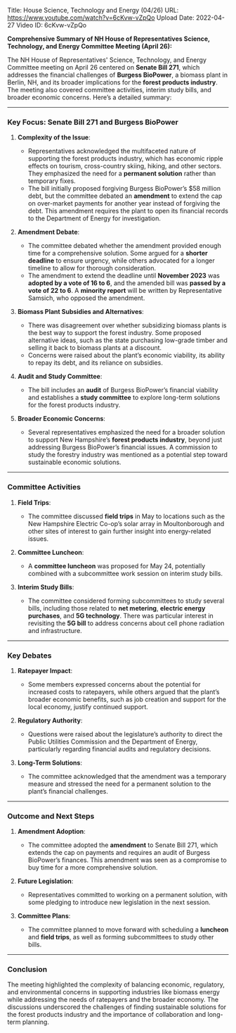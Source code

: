 Title: House Science, Technology and Energy (04/26)
URL: https://www.youtube.com/watch?v=6cKvw-vZpQo
Upload Date: 2022-04-27
Video ID: 6cKvw-vZpQo

**Comprehensive Summary of NH House of Representatives Science, Technology, and Energy Committee Meeting (April 26):**  

The NH House of Representatives' Science, Technology, and Energy Committee meeting on April 26 centered on **Senate Bill 271**, which addresses the financial challenges of **Burgess BioPower**, a biomass plant in Berlin, NH, and its broader implications for the **forest products industry**. The meeting also covered committee activities, interim study bills, and broader economic concerns. Here’s a detailed summary:

---

### **Key Focus: Senate Bill 271 and Burgess BioPower**

1. **Complexity of the Issue**:  
   - Representatives acknowledged the multifaceted nature of supporting the forest products industry, which has economic ripple effects on tourism, cross-country skiing, hiking, and other sectors. They emphasized the need for a **permanent solution** rather than temporary fixes.  
   - The bill initially proposed forgiving Burgess BioPower’s $58 million debt, but the committee debated an **amendment** to extend the cap on over-market payments for another year instead of forgiving the debt. This amendment requires the plant to open its financial records to the Department of Energy for investigation.  

2. **Amendment Debate**:  
   - The committee debated whether the amendment provided enough time for a comprehensive solution. Some argued for a **shorter deadline** to ensure urgency, while others advocated for a longer timeline to allow for thorough consideration.  
   - The amendment to extend the deadline until **November 2023** was **adopted by a vote of 16 to 6**, and the amended bill was **passed by a vote of 22 to 6**. A **minority report** will be written by Representative Samsich, who opposed the amendment.  

3. **Biomass Plant Subsidies and Alternatives**:  
   - There was disagreement over whether subsidizing biomass plants is the best way to support the forest industry. Some proposed alternative ideas, such as the state purchasing low-grade timber and selling it back to biomass plants at a discount.  
   - Concerns were raised about the plant’s economic viability, its ability to repay its debt, and its reliance on subsidies.  

4. **Audit and Study Committee**:  
   - The bill includes an **audit** of Burgess BioPower’s financial viability and establishes a **study committee** to explore long-term solutions for the forest products industry.  

5. **Broader Economic Concerns**:  
   - Several representatives emphasized the need for a broader solution to support New Hampshire’s **forest products industry**, beyond just addressing Burgess BioPower’s financial issues. A commission to study the forestry industry was mentioned as a potential step toward sustainable economic solutions.  

---

### **Committee Activities**

1. **Field Trips**:  
   - The committee discussed **field trips** in May to locations such as the New Hampshire Electric Co-op’s solar array in Moultonborough and other sites of interest to gain further insight into energy-related issues.  

2. **Committee Luncheon**:  
   - A **committee luncheon** was proposed for May 24, potentially combined with a subcommittee work session on interim study bills.  

3. **Interim Study Bills**:  
   - The committee considered forming subcommittees to study several bills, including those related to **net metering**, **electric energy purchases**, and **5G technology**. There was particular interest in revisiting the **5G bill** to address concerns about cell phone radiation and infrastructure.  

---

### **Key Debates**

1. **Ratepayer Impact**:  
   - Some members expressed concerns about the potential for increased costs to ratepayers, while others argued that the plant’s broader economic benefits, such as job creation and support for the local economy, justify continued support.  

2. **Regulatory Authority**:  
   - Questions were raised about the legislature’s authority to direct the Public Utilities Commission and the Department of Energy, particularly regarding financial audits and regulatory decisions.  

3. **Long-Term Solutions**:  
   - The committee acknowledged that the amendment was a temporary measure and stressed the need for a permanent solution to the plant’s financial challenges.  

---

### **Outcome and Next Steps**

1. **Amendment Adoption**:  
   - The committee adopted the **amendment** to Senate Bill 271, which extends the cap on payments and requires an audit of Burgess BioPower’s finances. This amendment was seen as a compromise to buy time for a more comprehensive solution.  

2. **Future Legislation**:  
   - Representatives committed to working on a permanent solution, with some pledging to introduce new legislation in the next session.  

3. **Committee Plans**:  
   - The committee planned to move forward with scheduling a **luncheon** and **field trips**, as well as forming subcommittees to study other bills.  

---

### **Conclusion**

The meeting highlighted the complexity of balancing economic, regulatory, and environmental concerns in supporting industries like biomass energy while addressing the needs of ratepayers and the broader economy. The discussions underscored the challenges of finding sustainable solutions for the forest products industry and the importance of collaboration and long-term planning.